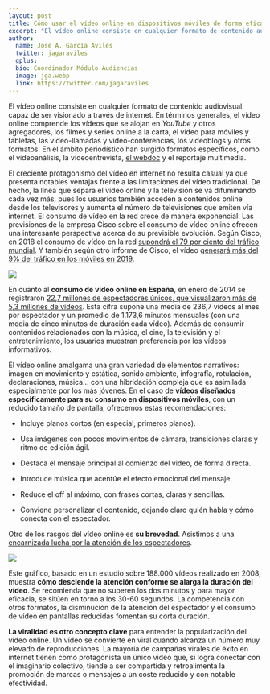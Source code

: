 ```yaml
---
layout: post
title: Cómo usar el vídeo online en dispositivos móviles de forma eficaz
excerpt: "El vídeo online consiste en cualquier formato de contenido audiovisual capaz de ser visionado a través de internet. En términos generales, el vídeo online comprende los vídeos que se alojan en YouTube y otros agregadores, los filmes y series online a la carta, el vídeo para móviles y tabletas, las vídeo-llamadas y vídeo-conferencias, los videoblogs y otros formatos. En el ámbito periodístico han surgido formatos específicos, como el videoanálisis, la videoentrevista, el webdoc y el reportaje multimedia."
author:
  name: Jose A. García Avilés
  twitter: jagaraviles
  gplus:  
  bio: Coordinador Módulo Audiencias
  image: jga.webp
  link: https://twitter.com/jagaraviles
---
```

El vídeo online consiste en cualquier formato de contenido audiovisual capaz de ser visionado a través de internet. En términos generales, el vídeo online comprende los vídeos que se alojan en _YouTube_ y otros agregadores, los filmes y series online a la carta, el vídeo para móviles y tabletas, las vídeo-llamadas y vídeo-conferencias, los videoblogs y otros formatos. En el ámbito periodístico han surgido formatos específicos, como el videoanálisis, la videoentrevista, [el webdoc](http://mip.umh.es/blog/2014/12/16/territorio-webdoc/) y el reportaje multimedia.

El creciente protagonismo del vídeo en internet no resulta casual ya que presenta notables ventajas frente a las limitaciones del vídeo tradicional. De hecho, la línea que separa el vídeo online y la televisión se va difuminando cada vez más, pues los usuarios también acceden a contenidos online desde los televisores y aumenta el número de televisiones que emiten vía internet. El consumo de vídeo en la red crece de manera exponencial. Las previsiones de la empresa Cisco sobre el consumo de vídeo online ofrecen una interesante perspectiva acerca de su previsible evolución. Según Cisco, en 2018 el consumo de vídeo en la red [supondrá el 79 por ciento del tráfico mundial](http://www.cisco.com/c/en/us/solutions/collateral/service-provider/visual-networking-index-vni/VNI_Hyperconnectivity_WP.html). Y también según otro informe de Cisco, el vídeo [generará más del 9% del tráfico en los móviles en 2019](http://www.cisco.com/c/en/us/solutions/collateral/service-provider/visual-networking-index-vni/white_paper_c11-520862.html).
 
![](https://db.tt/1aqGoUFV)
 
En cuanto al **consumo de vídeo online en España**, en enero de 2014 se registraron [22,7 millones de espectadores únicos, que visualizaron más de 5,3 millones de vídeos](https://www.comscore.com/esl/Panorama-Digital/Datos-actuales/El-mercado-online-espanol-de-un-vistazo-Enero-2014). Esta cifra supone una media de 236,7 vídeos al mes por espectador y un promedio de 1.173,6 minutos mensuales (con una media de cinco minutos de duración cada vídeo). Además de consumir contenidos relacionados con la música, el cine, la televisión y el entretenimiento, los usuarios muestran preferencia por los vídeos informativos.

El vídeo online amalgama una gran variedad de elementos narrativos: imagen en movimiento y estática, sonido ambiente, infografía, rotulación, declaraciones, música… con una hibridación compleja que es asimilada especialmente por los más jóvenes. En el caso de **vídeos diseñados específicamente para su consumo en dispositivos móviles**, con un reducido tamaño de pantalla, ofrecemos estas recomendaciones:

* Incluye planos cortos (en especial, primeros planos).

* Usa imágenes con pocos movimientos de cámara, transiciones claras y ritmo de edición ágil.

* Destaca el mensaje principal al comienzo del video, de forma directa.

* Introduce música que acentúe el efecto emocional del mensaje.

* Reduce el off al máximo, con frases cortas, claras y sencillas.

* Conviene personalizar el contenido, dejando claro quién habla y cómo conecta con el espectador.

Otro de los rasgos del vídeo online es **su brevedad**. Asistimos a una [encarnizada lucha por la atención de los espectadores](http://innovacionaudiovisual.com/2015/03/06/el-increible-video-menguante-y-la-necesidad-de-definir-nuevas-estrategias-de-contenido-en-el-movil/).

![](https://db.tt/w0Gre2hm)
 
Este gráfico, basado en un estudio sobre 188.000 vídeos realizado en 2008, muestra **cómo desciende la atención conforme se alarga la duración del vídeo**. Se recomienda que no superen los dos minutos y para mayor eficacia, se sitúen en torno a los 30-60 segundos. La competencia con otros formatos, la disminución de la atención del espectador y el consumo de vídeo en pantallas reducidas fomentan su corta duración.

**La viralidad es otro concepto clave** para entender la popularización del vídeo online. Un vídeo se convierte en viral cuando alcanza un número muy elevado de reproducciones. La mayoría de campañas virales de éxito en internet tienen como protagonista un único vídeo que, si logra conectar con el imaginario colectivo, tiende a ser compartida y retroalimenta la promoción de marcas o mensajes a un coste reducido y con notable efectividad.
